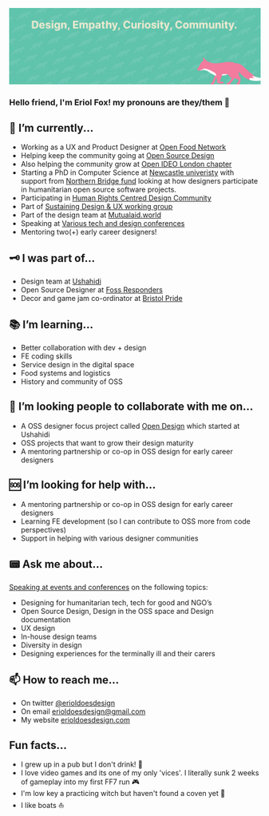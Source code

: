 ![Eriol's banner that is mint green with a pink fox in the bottom right reading Design, Empathy, Curiousity, Community](/readme.jpg)

### Hello friend, I'm Eriol Fox! my pronouns are they/them 🦊


## 🤔 I’m currently...
- Working as a UX and Product Designer at [Open Food Network](https://openfoodnetwork.org/)
- Helping keep the community going at [Open Source Design](https://opensourcedesign.net/)
- Also helping the community grow at [Open IDEO London chapter](https://chapters.openideo.com/london-chapter/)
- Starting a PhD in Computer Science at [Newcastle univeristy](https://www.ncl.ac.uk/) with support from [Northern Bridge fund](http://www.northernbridge.ac.uk/) looking at how designers participate in humanitarian open source software projects.
- Participating in [Human Rights Centred Design Community](https://hrcd.pubpub.org/)
- Part of [Sustaining Design & UX working group](https://sustainoss.org/working-groups/design-and-ux/)
- Part of the design team at [Mutualaid.world](https://mutualaid.world/)
- Speaking at [Various tech and design conferences](https://erioldoesdesign.com/speaking-conferences/)
- Mentoring two(+) early career designers!

## 🗝️ I was part of...
- Design team at [Ushahidi](http://ushahidi.com/)
- Open Source Designer at [Foss Responders](https://fossresponders.com/)
- Decor and game jam co-ordinator at [Bristol Pride](https://bristolpridegamejam.itch.io/)

## 📚 I’m learning...
- Better collaboration with dev + design
- FE coding skills
- Service design in the digital space
- Food systems and logistics
- History and community of OSS

## 🐝 I’m looking people to collaborate with me on...
- A OSS designer focus project called [Open Design](https://github.com/Erioldoesdesign/opendesign) which started at Ushahidi
- OSS projects that want to grow their design maturity
- A mentoring partnership or co-op in OSS design for early career designers

## 🆘 I’m looking for help with...
- A mentoring partnership or co-op in OSS design for early career designers
- Learning FE development (so I can contribute to OSS more from code perspectives)
- Support in helping with various designer communities

## 📟 Ask me about...
[Speaking at events and conferences](https://erioldoesdesign.com/speaking-conferences/) on the following topics:

- Designing for humanitarian tech, tech for good and NGO’s
- Open Source Design, Design in the OSS space and Design documentation
- UX design
- In-house design teams
- Diversity in design
- Designing experiences for the terminally ill and their carers

## 📫 How to reach me...
- On twitter [@erioldoesdesign]()
- On email [erioldoesdesign@gmail.com](erioldoesdesign@gmail.com)
- My website [erioldoesdesign.com](https://erioldoesdesign.com/)

## Fun facts...
- I grew up in a pub but I don't drink! 🍻
- I love video games and its one of my only 'vices'. I literally sunk 2 weeks of gameplay into my first FF7 run 🎮
- I'm low key a practicing witch but haven't found a coven yet 🧹
- I like boats ⛵

